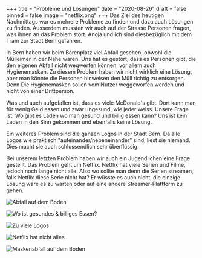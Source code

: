 +++
title = "Probleme und Lösungen"
date = "2020-08-26"
draft = false
pinned = false
image = "netflix.png"
+++
Das Ziel des heutigen Nachmittags war es mehrere Probleme zu finden und dazu auch Lösungen zu finden. Ausserdem mussten wir auch auf der Strasse Personen fragen, was ihnen an das Problem stört. Anoja und ich sind diesbezüglich mit dem Tram zur Stadt Bern gefahren.

In Bern haben wir beim Bärenplatz viel Abfall gesehen, obwohl die Mülleimer in der Nähe waren. Uns hat es gestört, dass es Personen gibt, die den eigenen Abfall nicht wegwerfen können, vor allem auch Hygienemasken. Zu diesem Problem haben wir nicht wirklich eine Lösung, aber man könnte die Personen hinweisen den Müll richtig zu entsorgen. Denn Die Hygienemasken sollen vom Nutzer weggeworfen werden und nicht von einer Drittperson.

Was und auch aufgefallen ist, dass es viele McDonald's gibt. Dort kann man für wenig Geld essen und zwar ungesund, wie jeder weiss. Unsere Frage ist: Wo gibt es Läden wo man gesund und billig essen kann? Uns ist kein Laden in den Sinn gekommen und ebenfalls keine Lösung.

Ein weiteres Problem sind die ganzen Logos in der Stadt Bern. Da alle Logos wie praktisch "aufeinander/nebeneinander" sind, liest sie niemand. Dies macht sie auch schlussendlich sehr überflüssig.

Bei unserem letzten Problem haben wir auch ein Jugendlichen eine Frage gestellt. Das Problem geht um Netflix. Netflix hat viele Serien und Filme, jedoch noch lange nicht alle. Also wo sollte man denn die Serien streamen, falls Netflix diese Serie nicht hat? Er wüsste es auch nicht, die einzige Lösung wäre es zu warten oder auf eine andere Streamer-Plattform zu gehen.

![Abfall auf dem Boden](microsoftteams-image.png)

![Wo ist gesundes & billiges Essen?](microsoftteams-image-1-.png)

![Zu viele Logos](logos.png)

![Netflix hat nicht alles](netflix.png)

![Maskenabfall auf dem Boden](mc-wo-ist-healthy-food.png)